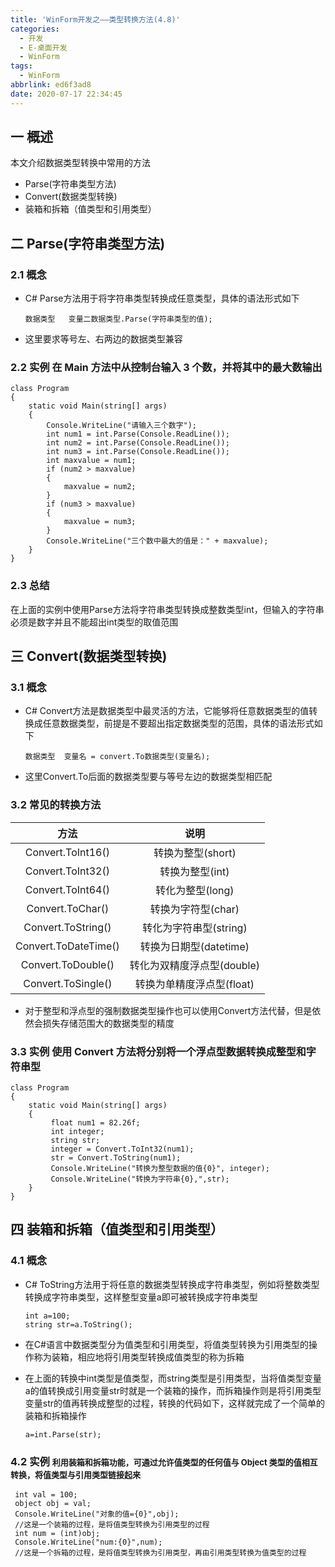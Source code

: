 ```yaml
---
title: 'WinForm开发之——类型转换方法(4.8)'
categories:
  - 开发
  - E-桌面开发
  - WinForm
tags:
  - WinForm
abbrlink: ed6f3ad8
date: 2020-07-17 22:34:45
---
```

## 一 概述

本文介绍数据类型转换中常用的方法

* Parse(字符串类型方法)
* Convert(数据类型转换)
* 装箱和拆箱（值类型和引用类型）

<!--more-->

## 二 Parse(字符串类型方法)

### 2.1 概念

* C# Parse方法用于将字符串类型转换成任意类型，具体的语法形式如下

  ```
  数据类型   变量二数据类型.Parse(字符串类型的值);
  ```
* 这里要求等号左、右两边的数据类型兼容

### 2.2 实例<font size=3> 在 Main 方法中从控制台输入 3 个数，并将其中的最大数输出 </font>

```
class Program
{
    static void Main(string[] args)
    {
        Console.WriteLine("请输入三个数字");
        int num1 = int.Parse(Console.ReadLine());
        int num2 = int.Parse(Console.ReadLine());
        int num3 = int.Parse(Console.ReadLine());
        int maxvalue = num1;
        if (num2 > maxvalue)
        {
            maxvalue = num2;
        }
        if (num3 > maxvalue)
        {
            maxvalue = num3;
        }
        Console.WriteLine("三个数中最大的值是：" + maxvalue);
    }
}
```
### 2.3 总结

在上面的实例中使用Parse方法将字符串类型转换成整数类型int，但输入的字符串必须是数字并且不能超出int类型的取值范围

## 三 Convert(数据类型转换)

### 3.1 概念

* C# Convert方法是数据类型中最灵活的方法，它能够将任意数据类型的值转换成任意数据类型，前提是不要超出指定数据类型的范围，具体的语法形式如下

  ```
  数据类型  变量名 = convert.To数据类型(变量名);
  ```

* 这里Convert.To后面的数据类型要与等号左边的数据类型相匹配

### 3.2 常见的转换方法

|         方法         |            说明            |
| :------------------: | :------------------------: |
|  Convert.ToInt16()   |     转换为整型(short)      |
|  Convert.ToInt32()   |      转换为整型(int)       |
|  Convert.ToInt64()   |      转化为整型(long)      |
|   Convert.ToChar()   |     转换为字符型(char)     |
|  Convert.ToString()  |   转化为字符串型(string)   |
| Convert.ToDateTime() |   转换为日期型(datetime)   |
|  Convert.ToDouble()  | 转化为双精度浮点型(double) |
|  Convert.ToSingle()  | 转换为单精度浮点型(float)  |

* 对于整型和浮点型的强制数据类型操作也可以使用Convert方法代替，但是依然会损失存储范围大的数据类型的精度

### 3.3 实例<font size=3> 使用 Convert 方法将分别将一个浮点型数据转换成整型和字符串型 </font>

```
class Program
{
    static void Main(string[] args)
    {
         float num1 = 82.26f;
         int integer;
         string str;
         integer = Convert.ToInt32(num1);
         str = Convert.ToString(num1);
         Console.WriteLine("转换为整型数据的值{0}", integer);
         Console.WriteLine("转换为字符串{0},",str);
    }
}
```

## 四 装箱和拆箱（值类型和引用类型）

### 4.1 概念

* C# ToString方法用于将任意的数据类型转换成字符串类型，例如将整数类型转换成字符串类型，这样整型变量a即可被转换成字符串类型

  ```
  int a=100;
  string str=a.ToString();
  ```

* 在C#语言中数据类型分为值类型和引用类型，将值类型转换为引用类型的操作称为装箱，相应地将引用类型转换成值类型的称为拆箱

* 在上面的转换中int类型是值类型，而string类型是引用类型，当将值类型变量a的值转换成引用变量str时就是一个装箱的操作，而拆箱操作则是将引用类型变量str的值再转换成整型的过程，转换的代码如下，这样就完成了一个简单的装箱和拆箱操作

  ```
  a=int.Parse(str);
  ```

### 4.2 实例 <font size=2> 利用装箱和拆箱功能，可通过允许值类型的任何值与 Object 类型的值相互转换，将值类型与引用类型链接起来 </font>

```
 int val = 100;
 object obj = val;
 Console.WriteLine("对象的值={0}",obj);
 //这是一个装箱的过程，是将值类型转换为引用类型的过程
 int num = (int)obj;
 Console.WriteLine("num:{0}",num);
 //这是一个拆箱的过程，是将值类型转换为引用类型，再由引用类型转换为值类型的过程
```

